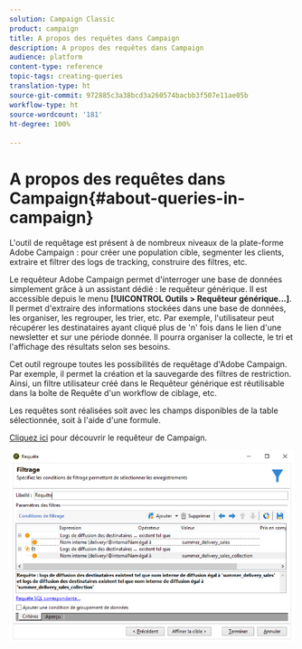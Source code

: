 ```yaml
---
solution: Campaign Classic
product: campaign
title: A propos des requêtes dans Campaign
description: A propos des requêtes dans Campaign
audience: platform
content-type: reference
topic-tags: creating-queries
translation-type: ht
source-git-commit: 972885c3a38bcd3a260574bacbb3f507e11ae05b
workflow-type: ht
source-wordcount: '181'
ht-degree: 100%

---
```



# A propos des requêtes dans Campaign{#about-queries-in-campaign}

L&#39;outil de requêtage est présent à de nombreux niveaux de la plate-forme Adobe Campaign : pour créer une population cible, segmenter les clients, extraire et filtrer des logs de tracking, construire des filtres, etc.

Le requêteur Adobe Campaign permet d&#39;interroger une base de données simplement grâce à un assistant dédié : le requêteur générique. Il est accessible depuis le menu **[!UICONTROL Outils > Requêteur générique...]**. Il permet d&#39;extraire des informations stockées dans une base de données, les organiser, les regrouper, les trier, etc. Par exemple, l&#39;utilisateur peut récupérer les destinataires ayant cliqué plus de &#39;n&#39; fois dans le lien d&#39;une newsletter et sur une période donnée. Il pourra organiser la collecte, le tri et l&#39;affichage des résultats selon ses besoins.

Cet outil regroupe toutes les possibilités de requêtage d&#39;Adobe Campaign. Par exemple, il permet la création et la sauvegarde des filtres de restriction. Ainsi, un filtre utilisateur créé dans le Requêteur générique est réutilisable dans la boîte de Requête d&#39;un workflow de ciblage, etc.

Les requêtes sont réalisées soit avec les champs disponibles de la table sélectionnée, soit à l&#39;aide d&#39;une formule.

[Cliquez ici](../../workflow/using/query.md) pour découvrir le requêteur de Campaign.

![](assets/query_recipients_4.png)

